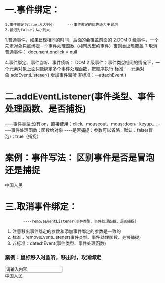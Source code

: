 # 一.事件绑定：
    1.事件绑定为true:从大到小      ---事件绑定的优先级大于冒泡
    2.冒泡为false；从小到大

1.普通事件，如果出现相同的时间，后面的会覆盖前面的
2.DOM 0 级事件，一个元素对象只能绑定一个事件处理函数（相同类型的事件）否则会出现覆盖 3.取消普通事件：
document.onclick = null

4.事件绑定、事件监听、事件侦听：
DOM 2 级事件：事件类型相同的情况下，一个元素对象上面只能绑定多个事件处理函数，按顺序执行
标准：--元素对象.addEventListener() 增加事件监听
非标准：--attachEvent()

# 二.addEventListener(事件类型、事件处理函数、是否捕捉)

----事件类型:没有 on，直接使用：click、mouseout、mousedoen、keyup....
----事件处理函数：函数给对象
----是否捕捉：参数可以省略，默认：false(冒泡)；true（捕捉）

# 案例：事件写法：  区别事件是否是冒泡还是捕捉
  <body>
    <div>中国人民</div>
  </body>
</html>
<script>
  var div = document.querySelector("div");
  div.addEventListr('click',fn,false)
  function fn(){
    div.style.backgroundColor = "red";
  }
  // div.addEventListr('click',fn,false)为：冒泡
  // div.addEventListr('click',fn,true)为：捕捉
</script>

# 三.取消事件绑定：
            ----removeEventListener(事件类型、事件处理函数、是否捕捉)

1. 注意移出事件绑定的参数和添加事件绑定的参数是一致的
2. 标准：removeEventListener(事件类型、事件处理函数、是否捕捉)
3. 非标准：datechEvent(事件类型、事件处理函数)

### 案例：鼠标移入时监听，移出时，取消绑定
  <body>
    <input type="text" value="请输入内容" />
    <div>中国人民</div>
  </body>
</html>
<script>
  var input = document.querySelector("input");
  var div = document.querySelector("div");
  input.addEventListener("click", fn, false);
  function fn() {
    input.value = div.innerHTML;
    div.style.display = "block";
  }
  input.onblur = function () {
    div.style.display = "none";
    input.removeEventListener("click", fn, false);
  };
</script>